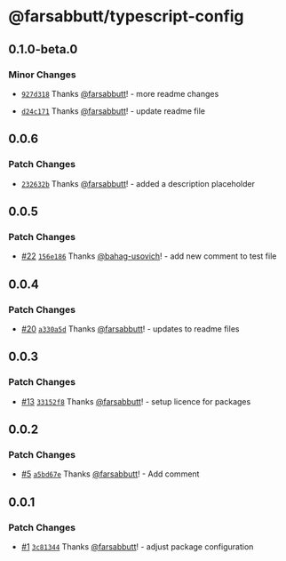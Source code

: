 # @farsabbutt/typescript-config

## 0.1.0-beta.0

### Minor Changes

- [`927d318`](https://github.com/bahag-buttf/bahag-design-system/commit/927d3184eef1acf07603835a6b7e505fe9fcde86) Thanks [@farsabbutt](https://github.com/farsabbutt)! - more readme changes

- [`d24c171`](https://github.com/bahag-buttf/bahag-design-system/commit/d24c171755fefb674b72d67d30635e953be89036) Thanks [@farsabbutt](https://github.com/farsabbutt)! - update readme file

## 0.0.6

### Patch Changes

- [`232632b`](https://github.com/bahag-buttf/bahag-design-system/commit/232632b6a863edfe0da7cec810ef3437faeebd30) Thanks [@farsabbutt](https://github.com/farsabbutt)! - added a description placeholder

## 0.0.5

### Patch Changes

- [#22](https://github.com/bahag-buttf/bahag-design-system/pull/22) [`156e186`](https://github.com/bahag-buttf/bahag-design-system/commit/156e1868a20b06d62792bf7ae6fa7181b2056e01) Thanks [@bahag-usovich](https://github.com/bahag-usovich)! - add new comment to test file

## 0.0.4

### Patch Changes

- [#20](https://github.com/bahag-buttf/bahag-design-system/pull/20) [`a330a5d`](https://github.com/bahag-buttf/bahag-design-system/commit/a330a5dd26abba662d931eb7b53f997f617da0dc) Thanks [@farsabbutt](https://github.com/bahag-buttf)! - updates to readme files

## 0.0.3

### Patch Changes

- [#13](https://github.com/bahag-buttf/bahag-design-system/pull/13) [`33152f8`](https://github.com/bahag-buttf/bahag-design-system/commit/33152f8af0db81d38f35df333c9451922c5936d1) Thanks [@farsabbutt](https://github.com/bahag-buttf)! - setup licence for packages

## 0.0.2

### Patch Changes

- [#5](https://github.com/bahag-buttf/bahag-design-system/pull/5) [`a5bd67e`](https://github.com/bahag-buttf/bahag-design-system/commit/a5bd67e7b14574516fe0bd4af225444ec5570752) Thanks [@farsabbutt](https://github.com/bahag-buttf)! - Add comment

## 0.0.1

### Patch Changes

- [#1](https://github.com/bahag-buttf/bahag-design-system/pull/1) [`3c81344`](https://github.com/bahag-buttf/bahag-design-system/commit/3c81344024aae732d461f2d516111fc7508bec79) Thanks [@farsabbutt](https://github.com/bahag-buttf)! - adjust package configuration
